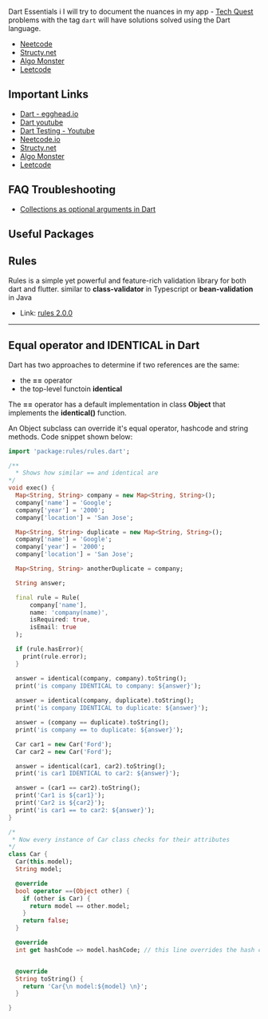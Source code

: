  Dart Essentials
i
I will try to document the nuances in my app - [Tech Quest](https://tiny.one/techquestapp) problems with the tag `dart` will have solutions solved using the Dart language.

- [Neetcode](./lib/neetcode)
- [Structy.net](./lib/structy)
- [Algo Monster](./lib/algo-monster)
- [Leetcode](./lib/leetcode)

## Important Links
- [Dart - egghead.io](https://egghead.io/courses/getting-started-with-dart-e1b1780f)
- [Dart youtube](https://www.youtube.com/watch?v=F3JuuYuOUK4)
- [Dart Testing - Youtube](https://www.youtube.com/watch?v=NYi1saTtP-0&t=64s)
- [Neetcode.io](https://neetcode.io)
- [Structy.net](https://structy.net)
- [Algo Monster](https://algo.monster/)
- [Leetcode](https://leetcode.com)

## FAQ Troubleshooting
- [Collections as optional arguments in Dart](https://stackoverflow.com/questions/69403241/flutterdart-cannot-remove-from-unmodifiable-list)

## Useful Packages

## Rules

Rules is a simple yet powerful and feature-rich validation library for both dart and flutter.
similar to **class-validator** in Typescript or **bean-validation** in Java

- Link: [rules 2.0.0](https://pub.dev/packages/rules)

---

## Equal operator and IDENTICAL in Dart

Dart has two approaches to determine if two references are the same:

- the **==** operator
- the top-level functoin **identical**

The **==** operator has a default implementation in class **Object** that implements
the **identical()** function.

An Object subclass can override it's equal operator, hashcode and string methods. Code snippet shown below:

```dart
import 'package:rules/rules.dart';

/**
  * Shows how similar == and identical are
*/
void exec() {
  Map<String, String> company = new Map<String, String>();
  company['name'] = 'Google';
  company['year'] = '2000';
  company['location'] = 'San Jose';

  Map<String, String> duplicate = new Map<String, String>();
  company['name'] = 'Google';
  company['year'] = '2000';
  company['location'] = 'San Jose';

  Map<String, String> anotherDuplicate = company;

  String answer;

  final rule = Rule(
	  company['name'],
	  name: 'company(name)',
	  isRequired: true,
	  isEmail: true
  );

  if (rule.hasError){
	print(rule.error);
  }

  answer = identical(company, company).toString();
  print('is company IDENTICAL to company: ${answer}');
  
  answer = identical(company, duplicate).toString();
  print('is company IDENTICAL to duplicate: ${answer}');

  answer = (company == duplicate).toString();
  print('is company == to duplicate: ${answer}');

  Car car1 = new Car('Ford');
  Car car2 = new Car('Ford');

  answer = identical(car1, car2).toString();
  print('is car1 IDENTICAL to car2: ${answer}');

  answer = (car1 == car2).toString();
  print('Car1 is ${car1}');
  print('Car2 is ${car2}');
  print('is car1 == to car2: ${answer}');
}

/*
 * Now every instance of Car class checks for their attributes 
*/
class Car {
  Car(this.model);
  String model;

  @override
  bool operator ==(Object other) {
    if (other is Car) {
      return model == other.model;
    }
    return false;
  }

  @override
  int get hashCode => model.hashCode; // this line overrides the hash code


  @override
  String toString() {
	return 'Car{\n model:${model} \n}';
  }

}
```






